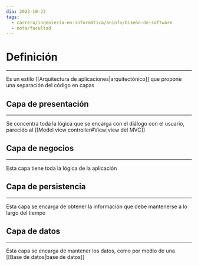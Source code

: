 ```yaml
---
dia: 2023-10-22
tags:
  - carrera/ingeniería-en-informática/aninfo/Diseño-de-software
  - nota/facultad
---
```

# Definición
---
Es un estilo [[Arquitectura de aplicaciones|arquitectónico]] que propone una separación del código en capas

## Capa de presentación
---
Se concentra toda la lógica que se encarga con el diálogo con el usuario, parecido al [[Model view controller#View|view del MVC]]

## Capa de negocios
---
Esta capa tiene toda la lógica de la aplicación

## Capa de persistencia
---
Esta capa se encarga de obtener la información que debe mantenerse a lo largo del tiempo

## Capa de datos
---
Esta capa se encarga de mantener los datos, como por medio de una [[Base de datos|base de datos]]